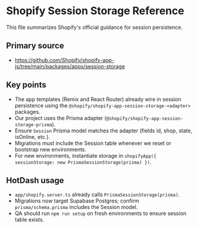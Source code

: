 # Shopify Session Storage Reference

This file summarizes Shopify's official guidance for session persistence.

## Primary source
- https://github.com/Shopify/shopify-app-js/tree/main/packages/apps/session-storage

## Key points
- The app templates (Remix and React Router) already wire in session persistence using the `@shopify/shopify-app-session-storage-<adapter>` packages.
- Our project uses the Prisma adapter (`@shopify/shopify-app-session-storage-prisma`).
- Ensure `Session` Prisma model matches the adapter (fields id, shop, state, isOnline, etc.).
- Migrations must include the Session table whenever we reset or bootstrap new environments.
- For new environments, instantiate storage in `shopifyApp({ sessionStorage: new PrismaSessionStorage(prisma) })`.

## HotDash usage
- `app/shopify.server.ts` already calls `PrismaSessionStorage(prisma)`.
- Migrations now target Supabase Postgres; confirm `prisma/schema.prisma` includes the Session model.
- QA should run `npm run setup` on fresh environments to ensure session table exists.
